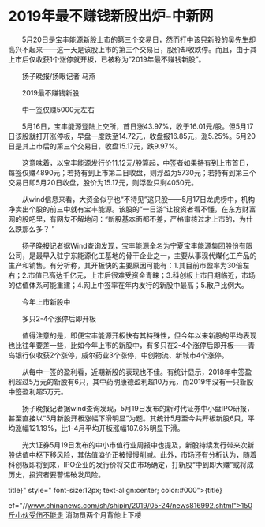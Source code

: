 # 2019年最不赚钱新股出炉-中新网

　　5月20日是宝丰能源新股上市的第三个交易日，然而打中该只新股的吴先生却高兴不起来——这一天是该股上市的第三个交易日，股价却收跌停。而且，由于其上市后仅收获1个涨停就开板，已被称为“2019年最不赚钱新股”。

　　扬子晚报/扬眼记者 马燕

　　2019最不赚钱新股

　　中一签仅赚5000元左右

　　5月16日，宝丰能源登陆上交所，首日涨43.97%，收于16.01元/股。但5月17日该股就打开涨停板，早盘一度跌至14.72元，收盘报16.85元，涨5.25%。5月20日是其上市后的第三个交易日，收盘15.17元，跌9.97%。

　　这意味着，以宝丰能源发行价11.12元/股算起，中签者如果持有到上市首日，每签仅赚4890元；若持有到上市第二日收盘，则浮盈为5730元；若持有到第三个交易日即5月20日收盘，股价为15.17元，则浮盈只剩4050元。

　　从wind信息来看，大资金似乎也“不待见”这只股——5月17日龙虎榜中，机构净卖出个股的前三中就有宝丰能源。该股的“一日游”让投资者看不懂，在东方财富网的股吧里，有网友不解地问：“新股基本面都不差，严格审核过才上市的，为什么跌那么多？ ”

　　扬子晚报记者据Wind查询发现，宝丰能源全名为宁夏宝丰能源集团股份有限公司，是最早入驻宁东能源化工基地的骨干企业之一，主要从事现代煤化工产品的生产和销售。有分析称，其开板快的主要原因可能有：1.其目前市盈率为30倍左右；2.市值已高达千亿元，上市后很难受资金青睐；3.科创板上市日期临近，市场的估值体系可能重建；4.网上中签率在年内发行的新股中最高；5.散户比例大。

　　今年上市新股中

　　多只2-4个涨停后即开板

　　值得注意的是，即便宝丰能源开板快有其特殊性，但今年以来新股的平均表现也比往年要差一些，比如今年上市的新股中，有多只在2-4个涨停后即开板——青岛银行仅收获2个涨停，威尔药业3个涨停，中创物流、新城市4个涨停。

　　从每中一签的盈利看，近期新股的表现也不佳。有统计显示，2018年中签盈利超过5万元的新股有6只，其中药明康德盈利超10万元，而2019年没有一只新股中签盈利超5万元。

　　扬子晚报记者据wind查询发现，5月19日发布的新时代证券中小盘IPO研报，甚至直接以“5月新股开板涨幅下滑明显”为题。其统计5月至今共开板新股6只，平均涨幅121.19%，比1-4月平均开板涨幅187.6%明显下滑。

　　光大证券5月19日发布的中小市值行业周报中也提及，新股持续发行带来次新股估值中枢下移风险，其估值溢价正被慢慢削减。此外，市场还有分析认为，随着科创板即将到来，IPO企业的发行价将交由市场确定，打新股“中到即大赚”或将成历史，投资者要警惕破发风险。

title}" style=" font-size:12px; text-align:center; color:#000">{title}

ef="//www.chinanews.com/sh/shipin/2019/05-24/news816992.shtml">150斤小伙受伤不能走 消防员两个月背他上下楼
